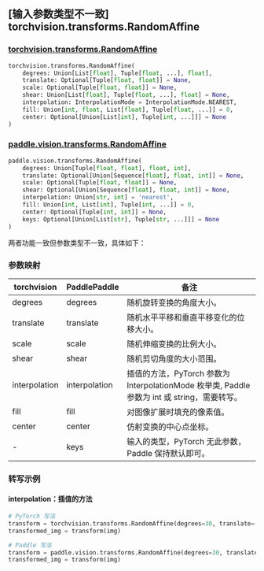 ## [输入参数类型不一致] torchvision.transforms.RandomAffine

### [torchvision.transforms.RandomAffine](https://pytorch.org/vision/main/generated/torchvision.transforms.RandomAffine.html)

```python
torchvision.transforms.RandomAffine(
    degrees: Union[List[float], Tuple[float, ...], float],
    translate: Optional[Tuple[float, float]] = None,
    scale: Optional[Tuple[float, float]] = None,
    shear: Union[List[float], Tuple[float, ...], float] = None,
    interpolation: InterpolationMode = InterpolationMode.NEAREST,
    fill: Union[int, float, List[float], Tuple[float, ...]] = 0,
    center: Optional[Union[List[int], Tuple[int, ...]]] = None
)
```

### [paddle.vision.transforms.RandomAffine](https://www.paddlepaddle.org.cn/documentation/docs/zh/develop/api/paddle/vision/transforms/RandomAffine_cn.html)

```python
paddle.vision.transforms.RandomAffine(
    degrees: Union[Tuple[float, float], float, int],
    translate: Optional[Union[Sequence[float], float, int]] = None,
    scale: Optional[Tuple[float, float]] = None,
    shear: Optional[Union[Sequence[float], float, int]] = None,
    interpolation: Union[str, int] = 'nearest',
    fill: Union[int, List[int], Tuple[int, ...]] = 0,
    center: Optional[Tuple[int, int]] = None,
    keys: Optional[Union[List[str], Tuple[str, ...]]] = None
)
```

两者功能一致但参数类型不一致，具体如下：

### 参数映射

| torchvision        | PaddlePaddle    | 备注                      |
| ------------------ | ---------------- | ------------------------ |
| degrees           | degrees           | 随机旋转变换的角度大小。 |
| translate         | translate         | 随机水平平移和垂直平移变化的位移大小。 |
| scale             | scale             | 随机伸缩变换的比例大小。  |
| shear             | shear             | 随机剪切角度的大小范围。  |
| interpolation     | interpolation     | 插值的方法，PyTorch 参数为 InterpolationMode 枚举类, Paddle 参数为 int 或 string，需要转写。 |
| fill              | fill              | 对图像扩展时填充的像素值。   |
| center            | center            | 仿射变换的中心点坐标。   |
| -                 | keys              | 输入的类型，PyTorch 无此参数，Paddle 保持默认即可。     |


### 转写示例
#### interpolation：插值的方法

```python
# PyTorch 写法
transform = torchvision.transforms.RandomAffine(degrees=30, translate=(0.1, 0.2), scale=(0.8, 1.2), shear=10, interpolation=torchvision.transforms.InterpolationMode.BILINEAR, fill=0, center=(100, 100))
transformed_img = transform(img)

# Paddle 写法
transform = paddle.vision.transforms.RandomAffine(degrees=30, translate=(0.1, 0.2), scale=(0.8, 1.2), shear=10, interpolation='bilinear', fill=0, center=(100, 100))
transformed_img = transform(img)
```
